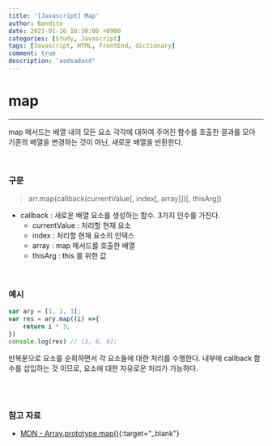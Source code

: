 ```yaml
---
title: '[Javascript] Map'
author: Bandito
date: 2021-01-16 16:30:00 +0900
categories: [Study, Javascript]
tags: [Javascript, HTML, FrontEnd, dictionary]
comment: true
description: 'asdsadasd'
---
```


# map
***

map 메서드는 배열 내의 모든 요소 각각에 대하여 주어진 함수를 호출한 결과를 모아 기존의 배열을 변경하는 것이 아닌, 새로운 배열을 반환한다.


<br/>

### 구문 
> arr.map(callback(currentValue[, index[, array]])[, thisArg])

+ callback : 새로운 배열 요소를 생성하는 함수. 3가지 인수를 가진다.
    - currentValue : 처리할 현재 요소
    - index : 처리할 현재 요소의 인덱스
    - array : map 메서드를 호출한 배열
    - thisArg : this 를 위한 값 

<br/>

### 예시 

```javascript
var ary = [1, 2, 3];
var res = ary.map((i) =>{
    return i * 3;
})
console.log(res) // [3, 6, 9];
```

반복문으로 요소를 순회하면서 각 요소들에 대한 처리를 수행한다.
내부에 callback 함수를 삽입하는 것 이므로, 요소에 대한 자유로운 처리가 가능하다. 


<br/><br/>

### 참고 자료
+ [MDN - Array.prototype.map()](https://developer.mozilla.org/ko/docs/Web/JavaScript/Reference/Global_Objects/Array/map){:target="_blank"}